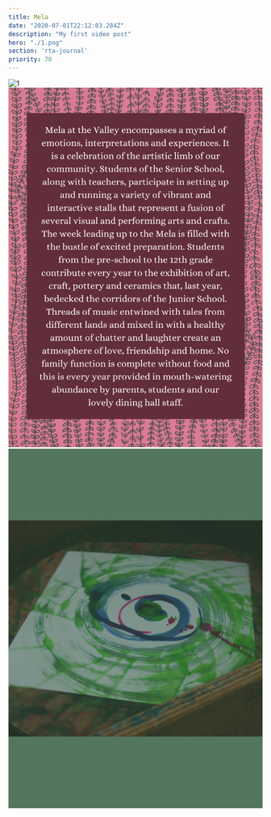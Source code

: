 ```yaml
---
title: Mela
date: "2020-07-01T22:12:03.284Z"
description: "My first video post"
hero: "./1.png"
section: 'rta-journal'
priority: 70
---
```


![1](./1.png)
![2](./2.png)
![3](./3.png)